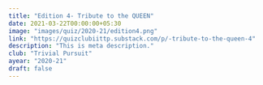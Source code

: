 ```yaml
---
title: "Edition 4- Tribute to the QUEEN"
date: 2021-03-22T00:00:00+05:30
image: "images/quiz/2020-21/edition4.png"
link: "https://quizclubiittp.substack.com/p/-tribute-to-the-queen-4"
description: "This is meta description."
club: "Trivial Pursuit"
ayear: "2020-21"
draft: false
---
```

